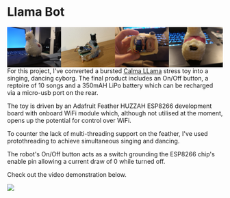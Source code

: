 # Llama Bot

<img style="float: left; width: 25%;" src="img/profile.jpg">
<img style="float: left; width: 25%;" src="img/innards.jpg">
<img style="float: left; width: 25%;" src="img/below.jpg">
<img style="float: left; width: 25%;" src="img/rear.jpg">

For this project, I've converted a bursted [Calma LLama](https://www.amazon.com/-/es/Boxer-Gifts-Calma-Llama-anti-estr%C3%A9s/dp/B079TPCD5X) stress toy into a singing, dancing cyborg. The final product includes an On/Off button, a reptoire of 10 songs and a 350mAH LiPo battery which can be recharged via a micro-usb port on the rear.

The toy is driven by an Adafruit Feather HUZZAH ESP8266 development board with onboard WiFi module which, although not utilised at the moment, opens up the potential for control over WiFi.

To counter the lack of multi-threading support on the feather, I've used protothreading to achieve simultaneous singing and dancing.

The robot's On/Off button acts as a switch grounding the ESP8266 chip's enable pin allowing a current draw of 0 while turned off.

Check out the video demonstration below.

<a href='https://youtu.be/9WeC-3bfnLk'><image src="./img/video.png"></a>
